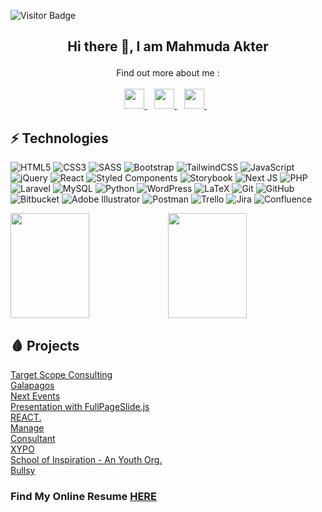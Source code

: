 ![Visitor Badge](https://visitor-badge.laobi.icu/badge?page_id=mitu1403)

## <p align="center">Hi there 👋, I am Mahmuda Akter</p>
<p align="center">
<!--I’m currently working on Building A Start-Up <br>-->
<!--I’m currently learning `Laravel`-->
</p>

<p align="center"> 
  Find out more about me :</br></br>
  <a href="https://www.facebook.com/profile.php?id=100009156817243" target="_blank" rel="noreferrer">
    <img src="https://raw.githubusercontent.com/danielcranney/readme-generator/main/public/icons/socials/facebook.svg" width="32" height="32" />
  </a> &nbsp;&nbsp;   
  <a href="http://www.instagram.com/mahmuda.akter__" target="_blank" rel="noreferrer">
    <img src="https://raw.githubusercontent.com/danielcranney/readme-generator/main/public/icons/socials/instagram.svg" width="32" height="32" />
  </a> &nbsp;&nbsp;
  <a href="https://www.linkedin.com/in/mahmuda-akter-mitu" target="_blank" rel="noreferrer">
    <img src="https://raw.githubusercontent.com/danielcranney/readme-generator/main/public/icons/socials/linkedin.svg" width="32" height="32" />
  </a>&nbsp;&nbsp;
</p>




## ⚡ Technologies

![HTML5](https://img.shields.io/badge/HTML5-E34F26?style=plastic&logo=html5&logoColor=white)
![CSS3](https://img.shields.io/badge/-CSS3-1572B6?style=plastic&logo=css3)
![SASS](https://img.shields.io/badge/-Sass%2FScss-black?style=plastic&logo=Sass)
![Bootstrap](https://img.shields.io/badge/bootstrap-%23563D7C.svg?style=plastic&logo=bootstrap&logoColor=white)
![TailwindCSS](https://img.shields.io/badge/tailwindcss-%2338B2AC.svg?style=plastic&logo=tailwind-css&logoColor=white)
![JavaScript](https://img.shields.io/badge/-JavaScript-black?style=plastic&logo=javascript)
![jQuery](https://img.shields.io/badge/jquery-%230769AD.svg?style=plastic&logo=jquery&logoColor=white)
![React](https://img.shields.io/badge/react-%2320232a.svg?style=plastic&logo=react&logoColor=%2361DAFB)
![Styled Components](https://img.shields.io/badge/styled--components-DB7093?style=plastic&logo=styled-components&logoColor=white)
![Storybook](https://img.shields.io/badge/-Storybook-FF4785?style=plastic&logo=storybook&logoColor=white)
![Next JS](https://img.shields.io/badge/Next-black?style=plastic&logo=next.js&logoColor=white)
![PHP](https://img.shields.io/badge/php-%23777BB4.svg?style=plastic&logo=php&logoColor=white)
![Laravel](https://img.shields.io/badge/laravel-%23FF2D20.svg?style=plastic&logo=laravel&logoColor=white)
![MySQL](https://img.shields.io/badge/mysql-%2300f.svg?style=plastic&logo=mysql&logoColor=white)
![Python](https://img.shields.io/badge/python-3670A0?style=plastic&logo=python&logoColor=ffdd54)
![WordPress](https://img.shields.io/badge/WordPress-%23117AC9.svg?style=plastic&logo=WordPress&logoColor=white)
![LaTeX](https://img.shields.io/badge/latex-%23008080.svg?style=plastic&logo=latex&logoColor=white)
![Git](https://img.shields.io/badge/git-%23F05033.svg?style=plastic&logo=git&logoColor=white)
![GitHub](https://img.shields.io/badge/github-%23121011.svg?style=plastic&logo=github&logoColor=white)
![Bitbucket](https://img.shields.io/badge/bitbucket-%230047B3.svg?style=plastic&logo=bitbucket&logoColor=white)
![Adobe Illustrator](https://img.shields.io/badge/adobe%20illustrator-%23FF9A00.svg?style=plastic&logo=adobe%20illustrator&logoColor=white)
![Postman](https://img.shields.io/badge/Postman-FF6C37?style=plastic&logo=postman&logoColor=white)
![Trello](https://img.shields.io/badge/Trello-%23026AA7.svg?style=plastic&logo=Trello&logoColor=white)
![Jira](https://img.shields.io/badge/jira-%230A0FFF.svg?style=plastic&logo=jira&logoColor=white)
![Confluence](https://img.shields.io/badge/confluence-%23172BF4.svg?style=plastic&logo=confluence&logoColor=white)

<a href="https://mitu1403.github.io/hl-task">
<img height="168px" width="50%" src="https://github-readme-stats.vercel.app/api?username=mitu1403&theme=material-palenight&show_icons=true&hide_border=true" /><img height="168px" width="50%" src="https://github-readme-stats.vercel.app/api/top-langs/?username=mitu1403&hide=html&hide_title=false&hide_border=true&layout=compact&theme=material-palenight" />
</a>
<!-- [![Top Langs](https://github-readme-stats.vercel.app/api/top-langs/?username=mitu1403&layout=compact&theme=material-palenight)](https://github.com/mitu1403/github-readme-stats)
 -->

<!-- ![Mahmuda AKter Mitu's GitHub stats](https://github-readme-stats.vercel.app/api?username=mitu1403&theme=material-palenight&show_icons=true) -->

<!--
<p align="center">
  <img height="168px" width="50%" src="https://github-readme-streak-stats.herokuapp.com?user=mitu1403&hide_border=true&theme=material-palenight&date_format=M%20j%5B%2C%20Y%5D" />
</p>
-->

<!-- [![GitHub Streak](https://github-readme-streak-stats.herokuapp.com?user=mitu1403&theme=material-palenight&date_format=M%20j%5B%2C%20Y%5D)](https://git.io/streak-stats) -->

## 🩸 Projects
<a href="http://www.targetscope.com.bd/">Target Scope Consulting</a><br/> 
<a href="https://mitu1403.github.io/Galapagos/dist/index.html">Galapagos</a><br/>
<a href="https://next-routing-psi.vercel.app/">Next Events</a><br/>
<a href="https://github.com/mitu1403/fullpage-slide">Presentation with FullPageSlide.js</a><br/>
<a href="https://reactailwindproject.netlify.app/">REACT.</a><br/>
<a href="https://mitu1403.github.io/manage/">Manage</a><br/>
<a href="https://mitu1403.github.io/consultant/">Consultant</a><br/>
<a href="https://mitu1403.github.io/Xypo/">XYPO</a><br/>
<a href="https://mitu1403.github.io/soi-site/">School of Inspiration - An Youth Org.</a> <br/>
<a href="https://mitu1403.github.io/Bullsy/">Bullsy</a><br/>


### Find My Online Resume <a href="https://mitu1403.github.io/hl-task">HERE</a>
